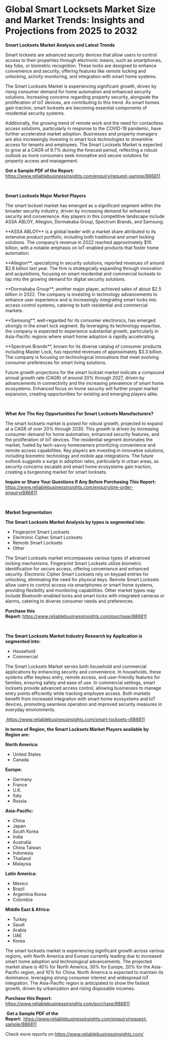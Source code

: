 <p><h1>Global Smart Locksets Market Size and Market Trends: Insights and Projections from 2025 to 2032</h1></p><p><strong>Smart Locksets Market Analysis and Latest Trends</strong></p>
<p><p>Smart locksets are advanced security devices that allow users to control access to their properties through electronic means, such as smartphones, key fobs, or biometric recognition. These locks are designed to enhance convenience and security, offering features like remote locking and unlocking, activity monitoring, and integration with smart home systems.</p><p>The Smart Locksets Market is experiencing significant growth, driven by rising consumer demand for home automation and enhanced security solutions. Increasing concerns regarding property security, alongside the proliferation of IoT devices, are contributing to this trend. As smart homes gain traction, smart locksets are becoming essential components of residential security systems.</p><p>Additionally, the growing trend of remote work and the need for contactless access solutions, particularly in response to the COVID-19 pandemic, have further accelerated market adoption. Businesses and property managers are also increasingly investing in smart lock technologies to streamline access for tenants and employees. The Smart Locksets Market is expected to grow at a CAGR of 9.7% during the forecast period, reflecting a robust outlook as more consumers seek innovative and secure solutions for property access and management.</p></p>
<p><strong>Get a Sample PDF of the Report:&nbsp;</strong> <a href="https://www.reliablebusinessinsights.com/enquiry/request-sample/886811?utm_campaign=3000&utm_medium=2&utm_source=Github&utm_content=ia&utm_term=04042025&utm_id=smart-locksets">https://www.reliablebusinessinsights.com/enquiry/request-sample/886811</a></p>
<p>&nbsp;</p>
<p><strong>Smart Locksets Major Market Players</strong></p>
<p><p>The smart lockset market has emerged as a significant segment within the broader security industry, driven by increasing demand for enhanced security and convenience. Key players in this competitive landscape include ASSA ABLOY, Allegion, Dormakaba Group, Spectrum Brands, and Samsung.</p><p>**ASSA ABLOY** is a global leader with a market share attributed to its extensive product portfolio, including both traditional and smart locking solutions. The company’s revenue in 2022 reached approximately $10 billion, with a notable emphasis on IoT-enabled products that foster home automation.</p><p>**Allegion**, specializing in security solutions, reported revenues of around $2.8 billion last year. The firm is strategically expanding through innovation and acquisitions, focusing on smart residential and commercial locksets to tap into the growing demand for digital security solutions.</p><p>**Dormakaba Group**, another major player, achieved sales of about $2.5 billion in 2022. The company is investing in technology advancements to enhance user experience and is increasingly integrating smart locks into access control systems, catering to both residential and commercial markets.</p><p>**Samsung**, well-regarded for its consumer electronics, has emerged strongly in the smart lock segment. By leveraging its technology expertise, the company is expected to experience substantial growth, particularly in Asia-Pacific regions where smart home adoption is rapidly accelerating.</p><p>**Spectrum Brands**, known for its diverse catalog of consumer products including Master Lock, has reported revenues of approximately $3.3 billion. The company is focusing on technological innovations that meet evolving consumer preferences for smart living solutions.</p><p>Future growth projections for the smart lockset market indicate a compound annual growth rate (CAGR) of around 20% through 2027, driven by advancements in connectivity and the increasing prevalence of smart home ecosystems. Enhanced focus on home security will further propel market expansion, creating opportunities for existing and emerging players alike.</p></p>
<p>&nbsp;</p>
<p><strong>What Are The Key Opportunities For Smart Locksets Manufacturers?</strong></p>
<p><p>The smart locksets market is poised for robust growth, projected to expand at a CAGR of over 20% through 2030. This growth is driven by increasing consumer demand for home automation, enhanced security features, and the proliferation of IoT devices. The residential segment dominates the market, fueled by tech-savvy homeowners prioritizing convenience and remote access capabilities. Key players are investing in innovative solutions, including biometric technology and mobile app integrations. The future outlook suggests a surge in adoption rates, particularly in urban areas, as security concerns escalate and smart home ecosystems gain traction, creating a burgeoning market for smart locksets.</p></p>
<p><strong>Inquire or Share Your Questions If Any Before Purchasing This Report:</strong> <a href="https://www.reliablebusinessinsights.com/enquiry/pre-order-enquiry/886811?utm_campaign=3000&utm_medium=2&utm_source=Github&utm_content=ia&utm_term=04042025&utm_id=smart-locksets">https://www.reliablebusinessinsights.com/enquiry/pre-order-enquiry/886811</a></p>
<p>&nbsp;</p>
<p><strong>Market Segmentation</strong></p>
<p><strong>The Smart Locksets Market Analysis by types is segmented into:</strong></p>
<p><ul><li>Fingerprint Smart Locksets</li><li>Electronic Cipher Smart Locksets</li><li>Remote Smart Locksets</li><li>Other</li></ul></p>
<p><p>The Smart Locksets market encompasses various types of advanced locking mechanisms. Fingerprint Smart Locksets utilize biometric identification for secure access, offering convenience and enhanced security. Electronic Cipher Smart Locksets rely on keypad entries for unlocking, eliminating the need for physical keys. Remote Smart Locksets allow users to control access via smartphones or smart home systems, providing flexibility and monitoring capabilities. Other market types may include Bluetooth-enabled locks and smart locks with integrated cameras or alarms, catering to diverse consumer needs and preferences.</p></p>
<p><strong>Purchase this Report:&nbsp;</strong><a href="https://www.reliablebusinessinsights.com/purchase/886811?utm_campaign=3000&utm_medium=2&utm_source=Github&utm_content=ia&utm_term=04042025&utm_id=smart-locksets">https://www.reliablebusinessinsights.com/purchase/886811</a></p>
<p>&nbsp;</p>
<p><strong>The Smart Locksets Market Industry Research by Application is segmented into:</strong></p>
<p><ul><li>Household</li><li>Commercial</li></ul></p>
<p><p>The Smart Locksets Market serves both household and commercial applications by enhancing security and convenience. In households, these systems offer keyless entry, remote access, and user-friendly features for families, ensuring safety and ease of use. In commercial settings, smart locksets provide advanced access control, allowing businesses to manage entry points efficiently while tracking employee access. Both markets benefit from increased integration with smart home ecosystems and IoT devices, promoting seamless operation and improved security measures in everyday environments.</p></p>
<p><a href="https://www.reliablebusinessinsights.com/smart-locksets-r886811?utm_campaign=3000&utm_medium=2&utm_source=Github&utm_content=ia&utm_term=04042025&utm_id=smart-locksets">&nbsp;https://www.reliablebusinessinsights.com/smart-locksets-r886811</a></p>
<p><strong>In terms of Region, the Smart Locksets Market Players available by Region are:</strong></p>
<p>
    <p> <strong> North America: </strong>
        <ul>
            <li>United States</li>
            <li>Canada</li>
        </ul>
        </p> 
    <p> <strong> Europe: </strong>
        <ul>
            <li>Germany</li>
            <li>France</li>
            <li>U.K.</li>
            <li>Italy</li>
            <li>Russia</li>
        </ul>
        </p> 
    <p> <strong> Asia-Pacific: </strong>
        <ul>
            <li>China</li>
            <li>Japan</li>
            <li>South Korea</li>
            <li>India</li>
            <li>Australia</li>
            <li>China Taiwan</li>
            <li>Indonesia</li>
            <li>Thailand</li>
            <li>Malaysia</li>
        </ul>
        </p> 
    <p> <strong> Latin America: </strong>
        <ul>
            <li>Mexico</li>
            <li>Brazil</li>
            <li>Argentina Korea</li>
            <li>Colombia</li>
        </ul>
        </p> 
    <p> <strong> Middle East & Africa: </strong>
        <ul>
            <li>Turkey</li>
            <li>Saudi</li>
            <li>Arabia</li>
            <li>UAE</li>
            <li>Korea</li>
        </ul>
    </p>
    </p>
<p><p>The smart locksets market is experiencing significant growth across various regions, with North America and Europe currently leading due to increased smart home adoption and technological advancements. The projected market share is 40% for North America, 30% for Europe, 20% for the Asia-Pacific region, and 10% for China. North America is expected to maintain its dominance, leveraging strong consumer interest and widespread IoT integration. The Asia-Pacific region is anticipated to show the fastest growth, driven by urbanization and rising disposable incomes.</p></p>
<p><strong>Purchase this Report: </strong><a href="https://www.reliablebusinessinsights.com/purchase/886811?utm_campaign=3000&utm_medium=2&utm_source=Github&utm_content=ia&utm_term=04042025&utm_id=smart-locksets">https://www.reliablebusinessinsights.com/purchase/886811</a></p>
<p>&nbsp;<strong>Get a Sample PDF of the Report:&nbsp;&nbsp;</strong><a href="https://www.reliablebusinessinsights.com/enquiry/request-sample/886811?utm_campaign=3000&utm_medium=2&utm_source=Github&utm_content=ia&utm_term=04042025&utm_id=smart-locksets">https://www.reliablebusinessinsights.com/enquiry/request-sample/886811</a></p>
<p><strong></strong></p>
<p>Check more reports on <a href="https://www.reliablebusinessinsights.com/?utm_campaign=3000&utm_medium=2&utm_source=Github&utm_content=ia&utm_term=04042025&utm_id=smart-locksets">https://www.reliablebusinessinsights.com/</a></p>